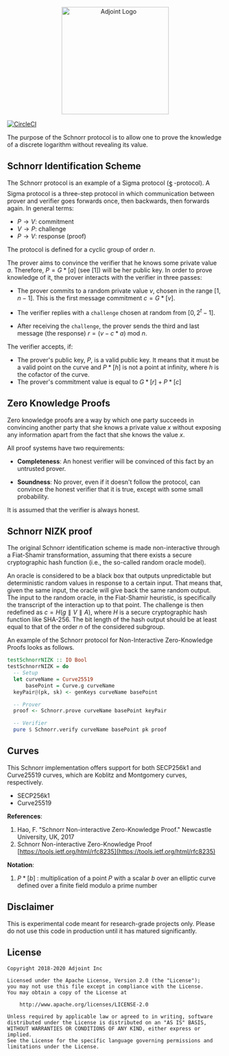 <p align="center">
<a href="https://www.adjoint.io">
  <img width="250" src="./.assets/adjoint.png" alt="Adjoint Logo" />
</a>
</p>

[![CircleCI](https://circleci.com/gh/adjoint-io/schnorr-nizk.svg?style=svg)](https://circleci.com/gh/adjoint-io/schnorr-nizk)

The purpose of the Schnorr protocol is to allow one to prove the knowledge of a discrete logarithm without revealing its value.

## Schnorr Identification Scheme

The Schnorr protocol is an example of a Sigma protocol (<img alt="$\Sigma$" src="tex/813cd865c037c89fcdc609b25c465a05.svg" align="middle" width="11.87217899999999pt" height="22.465723500000017pt"/>-protocol).  A
Sigma protocol is a three-step protocol in which communication between prover
and verifier goes forwards once, then backwards, then forwards again.  In
general terms:

- $P  \rightarrow V$:  commitment
- $V  \rightarrow P$:  challenge
- $P  \rightarrow V$:  response (proof)

The protocol is defined for a cyclic group of order $n$.

The prover aims to convince the verifier that he knows some private value $a$.
Therefore, $P = G * [a]$ (see [1]) will be her public key. In order to prove
knowledge of it, the prover interacts with the verifier in three passes:

- The prover commits to a random private value $v$, chosen in the range $[1, n-1]$. This is the first message commitment $c = G * [v]$.

- The verifier replies with a `challenge` chosen at random from $[0, 2^t - 1]$.

- After receiving the `challenge`, the prover sends the third and last message
  (the response) $r = (v - c * a)\ \text{mod}\ n$.

The verifier accepts, if:

- The prover's public key, $P$, is a valid public key. It means that it must be
  a valid point on the curve and $P * [h]$ is not a point at infinity, where $h$
  is the cofactor of the curve.
- The prover's commitment value is equal to $G * [r] + P * [c]$

## Zero Knowledge Proofs

Zero knowledge proofs are a way by which one party succeeds in convincing
another party that she knows a private value $x$ without exposing any information
apart from the fact that she knows the value $x$.

All proof systems have two requirements:

- **Completeness**: An honest verifier will be convinced of this fact by an
  untrusted prover.

- **Soundness**: No prover, even if it doesn't follow the protocol, can convince
  the honest verifier that it is true, except with some small probability.

It is assumed that the verifier is always honest.

## Schnorr NIZK proof

The original Schnorr identification scheme is made non-interactive through a
Fiat-Shamir transformation, assuming that there exists a secure cryptographic
hash function (i.e., the so-called random oracle model).

An oracle is considered to be a black box that outputs unpredictable but
deterministic random values in response to a certain input. That means that,
given the same input, the oracle will give back the same random output. The
input to the random oracle, in the Fiat-Shamir heuristic, is specifically the
transcript of the interaction up to that point. The challenge is then redefined
as $c = H(g \parallel V \parallel A)$, where $H$ is a secure cryptographic hash
function like SHA-256. The bit length of the hash output should be at least
equal to that of the order $n$ of the considered subgroup.

An example of the Schnorr protocol for Non-Interactive Zero-Knowledge Proofs
looks as follows.

```haskell
testSchnorrNIZK :: IO Bool
testSchnorrNIZK = do
  -- Setup
  let curveName = Curve25519
      basePoint = Curve.g curveName
  keyPair@(pk, sk) <- genKeys curveName basePoint

  -- Prover
  proof <- Schnorr.prove curveName basePoint keyPair

  -- Verifier
  pure $ Schnorr.verify curveName basePoint pk proof
```

## Curves

This Schnorr implementation offers support for both SECP256k1 and Curve25519
curves, which are Koblitz and Montgomery curves, respectively.

* SECP256k1
* Curve25519

**References**:

1.  Hao, F. "Schnorr Non-interactive Zero-Knowledge Proof." Newcastle University, UK, 2017
2. Schnorr Non-interactive Zero-Knowledge Proof [https://tools.ietf.org/html/rfc8235](https://tools.ietf.org/html/rfc8235)

**Notation**:

1. $P * [b]$ : multiplication of a point $P$ with a scalar $b$ over an elliptic
   curve defined over a finite field modulo a prime number

## Disclaimer

This is experimental code meant for research-grade projects only. Please do not
use this code in production until it has matured significantly.

## License

```
Copyright 2018-2020 Adjoint Inc

Licensed under the Apache License, Version 2.0 (the "License");
you may not use this file except in compliance with the License.
You may obtain a copy of the License at

    http://www.apache.org/licenses/LICENSE-2.0

Unless required by applicable law or agreed to in writing, software
distributed under the License is distributed on an "AS IS" BASIS,
WITHOUT WARRANTIES OR CONDITIONS OF ANY KIND, either express or implied.
See the License for the specific language governing permissions and
limitations under the License.
```
